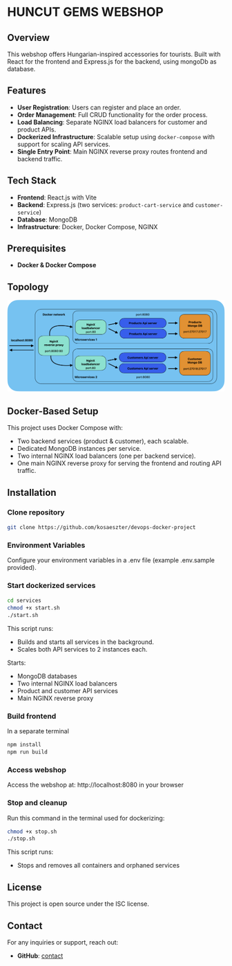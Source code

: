 # HUNCUT GEMS WEBSHOP

## Overview
This webshop offers Hungarian-inspired accessories for tourists. 
Built with React for the frontend and Express.js for the backend, using mongoDb as database.

## Features
- **User Registration**: Users can register and place an order.
- **Order Management**: Full CRUD functionality for the order process.
- **Load Balancing**: Separate NGINX load balancers for customer and product APIs.
- **Dockerized Infrastructure**: Scalable setup using `docker-compose` with support for scaling API services.
- **Single Entry Point**: Main NGINX reverse proxy routes frontend and backend traffic.

## Tech Stack
- **Frontend**: React.js with Vite
- **Backend**: Express.js (two services: `product-cart-service` and `customer-service`)
- **Database**: MongoDB
- **Infrastructure**: Docker, Docker Compose, NGINX

## Prerequisites
- **Docker & Docker Compose**

## Topology
![Topology](image.png)

## Docker-Based Setup

This project uses Docker Compose with:
- Two backend services (product & customer), each scalable.
- Dedicated MongoDB instances per service.
- Two internal NGINX load balancers (one per backend service).
- One main NGINX reverse proxy for serving the frontend and routing API traffic.

## Installation
### Clone repository 
```bash
git clone https://github.com/kosaeszter/devops-docker-project
```

### Environment Variables
Configure your environment variables in a .env file (example .env.sample provided).

### Start dockerized services
```bash
cd services
chmod +x start.sh
./start.sh
```
This script runs:
- Builds and starts all services in the background.
- Scales both API services to 2 instances each.

Starts:
- MongoDB databases
- Two internal NGINX load balancers
- Product and customer API services
- Main NGINX reverse proxy

### Build frontend
In a separate terminal 
```bash
npm install
npm run build
```
### Access webshop
Access the webshop at: http://localhost:8080 in your browser

### Stop and cleanup
Run this command in the terminal used for dockerizing: 
```bash
chmod +x stop.sh
./stop.sh
```
This script runs:
- Stops and removes all containers and orphaned services

## License
This project is open source under the ISC license.

## Contact
For any inquiries or support, reach out:
- **GitHub**: [contact](https://github.com/schuschii)
